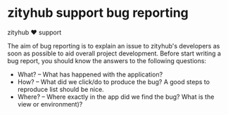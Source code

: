 # zityhub support bug reporting

zityhub :heart: support

The aim of bug reporting is to explain an issue to zityhub's developers as soon as possible to aid overall project development. Before start writing a bug report, you should know the answers to the following questions:

- What? – What has happened with the application?
- How? – What did we click/do to produce the bug? A good steps to reproduce list should be nice.
- Where? – Where exactly in the app did we find the bug? What is the view or environment)?

